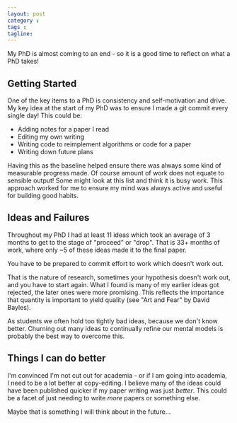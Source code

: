 ```yaml
---
layout: post
category : 
tags : 
tagline: 
---
```


My PhD is almost coming to an end - so it is a good time to reflect on what a PhD takes!

## Getting Started

One of the key items to a PhD is consistency and self-motivation and drive. My key idea at the start of my PhD was to ensure I made a git commit every single day! This could be:

*  Adding notes for a paper I read
*  Editing my own writing
*  Writing code to reimplement algorithms or code for a paper
*  Writing down future plans

Having this as the baseline helped ensure there was always some kind of measurable progress made. Of course amount of work does not equate to sensible output! Some might look at this list and think it is busy work. This approach worked for me to ensure my mind was always active and useful for building good habits.

## Ideas and Failures

Throughout my PhD I had at least 11 ideas which took an average of 3 months to get to the stage of "proceed" or "drop". That is 33+ months of work, where only ~5 of these ideas made it to the final paper. 

You have to be prepared to commit effort to work which doesn't work out. 

That is the nature of research, sometimes your hypothesis doesn't work out, and you have to start again. What I found is many of my earlier ideas got rejected, the later ones were more promising. This reflects the importance that quantity is important to yield quality (see "Art and Fear" by David Bayles). 

As students we often hold too tightly bad ideas, because we don't know better. Churning out many ideas to continually refine our mental models is probably the best way to overcome this. 

## Things I can do better

I'm convinced I'm not cut out for academia - or if I am going into academia, I need to be a lot better at copy-editing. I believe many of the ideas could have been published quicker if my paper writing was just _better_. This could be a facet of just needing to write _more_ papers or something else. 

Maybe that is something I will think about in the future...
